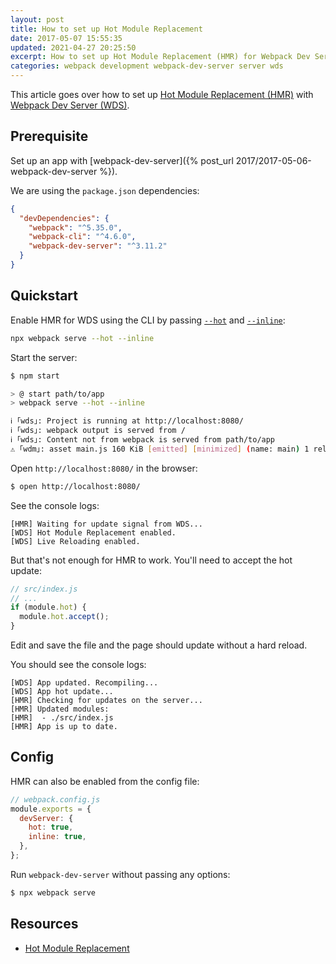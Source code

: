 ```yaml
---
layout: post
title: How to set up Hot Module Replacement
date: 2017-05-07 15:55:35
updated: 2021-04-27 20:25:50
excerpt: How to set up Hot Module Replacement (HMR) for Webpack Dev Server (WDS).
categories: webpack development webpack-dev-server server wds
---
```


This article goes over how to set up [Hot Module Replacement (HMR)](https://webpack.js.org/guides/hot-module-replacement/) with [Webpack Dev Server (WDS)](https://webpack.js.org/configuration/dev-server/).

## Prerequisite

Set up an app with [webpack-dev-server]({% post_url 2017/2017-05-06-webpack-dev-server %}).

We are using the `package.json` dependencies:

```json
{
  "devDependencies": {
    "webpack": "^5.35.0",
    "webpack-cli": "^4.6.0",
    "webpack-dev-server": "^3.11.2"
  }
}
```

## Quickstart

Enable HMR for WDS using the CLI by passing [`--hot`](https://webpack.js.org/configuration/dev-server/#devserverhot) and [`--inline`](https://webpack.js.org/configuration/dev-server/#devserverinline):

```sh
npx webpack serve --hot --inline
```

Start the server:

```sh
$ npm start

> @ start path/to/app
> webpack serve --hot --inline

ℹ ｢wds｣: Project is running at http://localhost:8080/
ℹ ｢wds｣: webpack output is served from /
ℹ ｢wds｣: Content not from webpack is served from path/to/app
⚠ ｢wdm｣: asset main.js 160 KiB [emitted] [minimized] (name: main) 1 related asset
```

Open `http://localhost:8080/` in the browser:

```sh
$ open http://localhost:8080/
```

See the console logs:

```
[HMR] Waiting for update signal from WDS...
[WDS] Hot Module Replacement enabled.
[WDS] Live Reloading enabled.
```

But that's not enough for HMR to work. You'll need to accept the hot update:

```js
// src/index.js
// ...
if (module.hot) {
  module.hot.accept();
}
```

Edit and save the file and the page should update without a hard reload.

You should see the console logs:

```
[WDS] App updated. Recompiling...
[WDS] App hot update...
[HMR] Checking for updates on the server...
[HMR] Updated modules:
[HMR]  - ./src/index.js
[HMR] App is up to date.
```

## Config

HMR can also be enabled from the config file:

```js
// webpack.config.js
module.exports = {
  devServer: {
    hot: true,
    inline: true,
  },
};
```

Run `webpack-dev-server` without passing any options:

```sh
$ npx webpack serve
```

## Resources

- [Hot Module Replacement](https://survivejs.com/webpack/appendices/hmr/)
